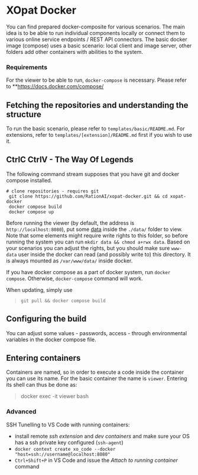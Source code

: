# XOpat Docker

You can find prepared docker-composite for various scenarios. The main idea is to be able to run individual components locally or connect them to various online service endpoints / REST API connectors. The basic docker image (compose) uses a basic scenario: local client and image server, other folders add other containers 
with abilities to the system.

### Requirements
For the viewer to be able to run, `docker-compose` is necessary.
Please refer to **https://docs.docker.com/compose/

## Fetching the repositories and understanding the structure
To run the basic scenario, please refer to `templates/basic/README.md`. For extensions, refer to  `templates/[extension]/README.md` first if you wish to use it.

## CtrlC CtrlV - The Way Of Legends

The following command stream supposes that you have git and docker compose installed.

```
# clone repositories - requires git
 git clone https://github.com/RationAI/xopat-docker.git && cd xopat-docker
 docker compose build
 docker compose up  
```
Before running the viewer (by default, the address is `http://localhost:8080`), put some [data](https://iipimage.sourceforge.io/documentation/images/)
inside the `./data/` folder to view. Note that some elements might require write rights to this folder, so before running the system you
can run `mkdir data && chmod a+rwx data`. Based on your scenarios you can adjust the rights, but you should make sure `www-data` user inside
the docker can read (and possibly write to) this directory. It is always mounted as `/var/www/data/` inside docker.


If you have docker compose as a part of docker system, run `docker compose`. Otherwise, 
`docker-compose` command will work.

When updating, simply use
> `git pull && docker compose build`

## Configuring the build
You can adjust some values - passwords, access - through environmental variables in the docker compose file.

## Entering containers
Containers are named, so in order to execute a code inside the container you can use its name. For the
basic container the name is `viewer`. Entering its shell can thus be done as:
> docker exec -it viewer bash

### Advanced
SSH Tunelling to VS Code with running containers:
 - install remote _ssh extension_ and _dev containers_ and make sure your OS has a ssh private key configured (`ssh-agent`)
 - `docker context create xo_code --docker "host=ssh://username@localhost:8080"`
 - `Ctrl+Shift+P` in VS Code and issue the _Attach to running container_ command